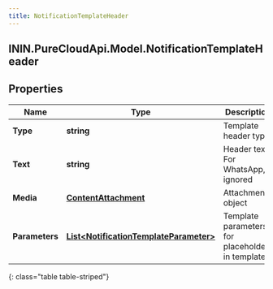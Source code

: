 ```yaml
---
title: NotificationTemplateHeader
---
```

## ININ.PureCloudApi.Model.NotificationTemplateHeader

## Properties

|Name | Type | Description | Notes|
|------------ | ------------- | ------------- | -------------|
| **Type** | **string** | Template header type | |
| **Text** | **string** | Header text. For WhatsApp, ignored | [optional] |
| **Media** | [**ContentAttachment**](ContentAttachment.html) | Attachment object | [optional] |
| **Parameters** | [**List&lt;NotificationTemplateParameter&gt;**](NotificationTemplateParameter.html) | Template parameters for placeholders in template | [optional] |
{: class="table table-striped"}


